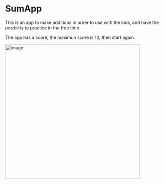 # SumApp

This is an app to make additions in order to use with the kids, and have the posibility to practice in the free time.

The app has a score, the maximun score is 10, then start again.

<img width="431" alt="image" src="https://user-images.githubusercontent.com/68169750/195876677-bffb1f77-f7d6-4771-8b65-4bd210c754e8.png">
